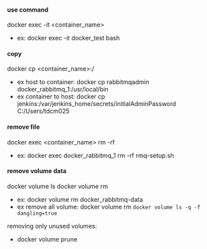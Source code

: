 
#### use command
docker exec -it <container_name> <command>
- ex: docker exec -it docker_test bash

#### copy
docker cp <file> <container_name>:/<path>
- ex host to container: docker cp rabbitmqadmin docker_rabbitmq_1:/usr/local/bin
- ex container to host: docker cp jenkins:/var/jenkins_home/secrets/initialAdminPassword C:/Users/tdcm025

#### remove file
docker exec <container_name> rm -rf <file>
- ex: docker exec docker_rabbitmq_1 rm -rf rmq-setup.sh

#### remove volume data
docker volume ls
docker volume rm <name>
- ex: docker volume rm docker_rabbitmq-data
- ex remove all volume: docker volume rm `docker volume ls -q -f dangling=true`

removing only unused volumes:
- docker volume prune